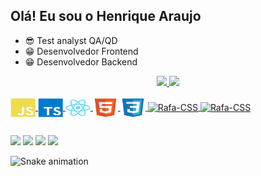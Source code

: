 ## Olá! Eu sou o Henrique Araujo

- 😎 Test analyst QA/QD 
- 😁 Desenvolvedor Frontend
- 😁 Desenvolvedor Backend

<div align="center">
  <a href="https://github.com/Henrique-Arau">
  <img height="180em" src="https://github-readme-stats.vercel.app/api?username=Henrique-Arau"/>
  <img height="180em" src="https://github-readme-stats.vercel.app/api/top-langs/?username=Henrique-Arau&layout=compact&langs_count=7&theme=dark"/>
</div>
  
  <div style="display: inline_block"><br>
  <img align="center" alt="Rafa-Js" height="30" width="40" src="https://raw.githubusercontent.com/devicons/devicon/master/icons/javascript/javascript-plain.svg">
  <img align="center" alt="Rafa-Ts" height="30" width="40" src="https://raw.githubusercontent.com/devicons/devicon/master/icons/typescript/typescript-plain.svg">
  <img align="center" alt="Rafa-React" height="30" width="40" src="https://raw.githubusercontent.com/devicons/devicon/master/icons/react/react-original.svg">
  <img align="center" alt="Rafa-HTML" height="30" width="40" src="https://raw.githubusercontent.com/devicons/devicon/master/icons/html5/html5-original.svg">
  <img align="center" alt="Rafa-CSS" height="30" width="40" src="https://raw.githubusercontent.com/devicons/devicon/master/icons/css3/css3-original.svg">
  <img align="center" alt="Rafa-CSS" height="30" width="40" src="https://img.icons8.com/color/48/000000/java-coffee-cup-logo--v1.png"/>
  <img align="center" alt="Rafa-CSS" height="30" width="40" src="https://img.icons8.com/color/48/000000/kotlin.png"/>  
 
</div>
  
  ##
  
  <div> 
  <a href="" target="_blank"><img src="https://img.shields.io/badge/YouTube-FF0000?style=for-the-badge&logo=youtube&logoColor=white" target="_blank"></a>
  <a href="https://www.instagram.com/henriaraujo15/" target="_blank"><img src="https://img.shields.io/badge/-Instagram-%23E4405F?style=for-the-badge&logo=instagram&logoColor=white" target="_blank"></a>
  <a href = "https://mail.google.com/mail/u/0/"><img src="https://img.shields.io/badge/-Gmail-%23333?style=for-the-badge&logo=gmail&logoColor=white" target="_blank"></a>
  <a href="https://www.linkedin.com/in/henrique-ara%C3%BAjo-67b322129/" target="_blank"><img src="https://img.shields.io/badge/-LinkedIn-%230077B5?style=for-the-badge&logo=linkedin&logoColor=white" target="_blank"></a> 
  
  ![Snake animation](https://github.com/Henrique-Arau/Henrique-Arau/blob/output/github-contribution-grid-snake.svg)
  
</div>



